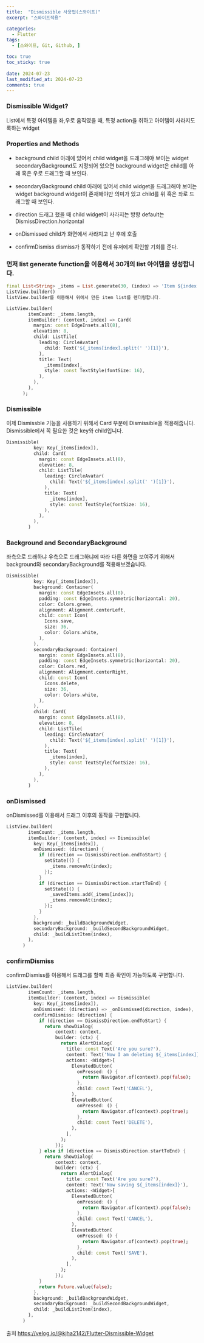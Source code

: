 ```yaml
---
title:  "Dismissible 사용법(스와이프)" 
excerpt: "스와이프적용"

categories:
  - Flutter
tags:
  - [스와이프, Git, Github, ]

toc: true
toc_sticky: true
 
date: 2024-07-23
last_modified_at: 2024-07-23
comments: true
---
```



### Dismissible Widget?
List에서 특정 아이템을 좌,우로 움직였을 때, 특정 action을 취하고 아이템이 사라지도록하는 widget



### Properties and Methods

- background
child 아래에 있어서 child widget을 드래그해야 보이는 widget
secondaryBackground도 지정되어 있으면 background widget은 child를 아래 혹은 우로 드래그할 때 보인다.

- secondaryBackground
child 아래에 있어서 child widget을 드래그해야 보이는 widget
background widget이 존재해야만 의미가 있고 child를 위 혹은 좌로 드래그할 때 보인다.

- direction
드래그 했을 때 child widget이 사라지는 방향
default는 DismissDirection.horizontal

- onDismissed
child가 화면에서 사라지고 난 후에 호출

- confirmDismiss
dismiss가 동작하기 전에 유저에게 확인할 기회를 준다.



### 먼저 list generate function을 이용해서 30개의 list 아이템을 생성합니다.

```dart
final List<String> _items = List.generate(30, (index) => 'Item ${index + 1}');
ListView.builder()
listView.builder를 이용해서 위에서 만든 item list를 렌더링합니다.

ListView.builder(
        itemCount: _items.length,
        itemBuilder: (context, index) => Card(
          margin: const EdgeInsets.all(8),
          elevation: 8,
          child: ListTile(
            leading: CircleAvatar(
              child: Text('${_items[index].split(' ')[1]}'),
            ),
            title: Text(
              _items[index],
              style: const TextStyle(fontSize: 16),
            ),
          ),
        ),
      );

```


### Dismissible
이제 Dismissble 기능을 사용하기 위해서 Card 부분에 Dismissible을 적용해줍니다.
Dismissible에서 꼭 필요한 것은 key와 child입니다.

```dart
Dismissible(
          key: Key(_items[index]),
          child: Card(
            margin: const EdgeInsets.all(8),
            elevation: 8,
            child: ListTile(
              leading: CircleAvatar(
                child: Text('${_items[index].split(' ')[1]}'),
              ),
              title: Text(
                _items[index],
                style: const TextStyle(fontSize: 16),
              ),
            ),
          ),
        )

```
### Background and SecondaryBackground
좌측으로 드래하냐 우측으로 드래그하냐에 따라 다른 화면을 보여주기 위해서 background와 secondaryBackground를 적용해보겠습니다.

```dart
Dismissible(
          key: Key(_items[index]),
          background: Container(
            margin: const EdgeInsets.all(8),
            padding: const EdgeInsets.symmetric(horizontal: 20),
            color: Colors.green,
            alignment: Alignment.centerLeft,
            child: const Icon(
              Icons.save,
              size: 36,
              color: Colors.white,
            ),
          ),
          secondaryBackground: Container(
            margin: const EdgeInsets.all(8),
            padding: const EdgeInsets.symmetric(horizontal: 20),
            color: Colors.red,
            alignment: Alignment.centerRight,
            child: const Icon(
              Icons.delete,
              size: 36,
              color: Colors.white,
            ),
          ),
          child: Card(
            margin: const EdgeInsets.all(8),
            elevation: 8,
            child: ListTile(
              leading: CircleAvatar(
                child: Text('${_items[index].split(' ')[1]}'),
              ),
              title: Text(
                _items[index],
                style: const TextStyle(fontSize: 16),
              ),
            ),
          ),
        )

```

### onDismissed
onDismissed를 이용해서 드래그 이후의 동작을 구현합니다.


```dart
ListView.builder(
        itemCount: _items.length,
        itemBuilder: (context, index) => Dismissible(
          key: Key(_items[index]),
          onDismissed: (direction) {
            if (direction == DismissDirection.endToStart) {
              setState(() {
                _items.removeAt(index);
              });
            }
            if (direction == DismissDirection.startToEnd) {
              setState(() {
                _savedItems.add(_items[index]);
                _items.removeAt(index);
              });
            }
          },
          background: _buildBackgroundWidget,
          secondaryBackground: _buildSecondBackgroundWidget,
          child: _buildListItem(index),
        ),
      )
```
### confirmDismiss
confirmDismiss를 이용해서 드래그를 할때 최종 확인이 가능하도록 구현합니다.

```dart
ListView.builder(
        itemCount: _items.length,
        itemBuilder: (context, index) => Dismissible(
          key: Key(_items[index]),
          onDismissed: (direction) => _onDismissed(direction, index),
          confirmDismiss: (direction) {
            if (direction == DismissDirection.endToStart) {
              return showDialog(
                  context: context,
                  builder: (ctx) {
                    return AlertDialog(
                      title: const Text('Are you sure?'),
                      content: Text('Now I am deleting ${_items[index]}'),
                      actions: <Widget>[
                        ElevatedButton(
                          onPressed: () {
                            return Navigator.of(context).pop(false);
                          },
                          child: const Text('CANCEL'),
                        ),
                        ElevatedButton(
                          onPressed: () {
                            return Navigator.of(context).pop(true);
                          },
                          child: const Text('DELETE'),
                        ),
                      ],
                    );
                  });
            } else if (direction == DismissDirection.startToEnd) {
              return showDialog(
                  context: context,
                  builder: (ctx) {
                    return AlertDialog(
                      title: const Text('Are you sure?'),
                      content: Text('Now saving ${_items[index]}'),
                      actions: <Widget>[
                        ElevatedButton(
                          onPressed: () {
                            return Navigator.of(context).pop(false);
                          },
                          child: const Text('CANCEL'),
                        ),
                        ElevatedButton(
                          onPressed: () {
                            return Navigator.of(context).pop(true);
                          },
                          child: const Text('SAVE'),
                        ),
                      ],
                    );
                  });
            }
            return Future.value(false);
          },
          background: _buildBackgroundWidget,
          secondaryBackground: _buildSecondBackgroundWidget,
          child: _buildListItem(index),
        ),
      )


```



출처 https://velog.io/@kjha2142/Flutter-Dismissible-Widget
